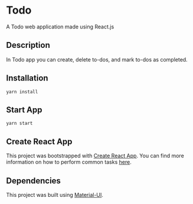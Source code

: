 # Todo
A Todo web application made using React.js

## Description
In Todo app you can create, delete to-dos, and mark to-dos as completed.

## Installation
  ```
  yarn install
  ```

## Start App
  ```
  yarn start
  ```
 
## Create React App
This project was bootstrapped with [Create React App](https://github.com/facebookincubator/create-react-app). You can find more information on how to perform common tasks [here](https://github.com/facebookincubator/create-react-app/blob/master/packages/react-scripts/template/README.md).


## Dependencies
This project was built using [Material-UI](https://mui.com/).
